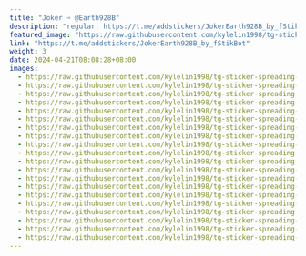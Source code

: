 ```yaml
---
title: "Joker ➩ @Earth928B"
description: "regular: https://t.me/addstickers/JokerEarth928B_by_fStikBot"
featured_image: "https://raw.githubusercontent.com/kylelin1998/tg-sticker-spreading-worldwide-images/main/img/ede0f64c-8c5e-43e5-88da-a9da2bc90c90.jpg"
link: "https://t.me/addstickers/JokerEarth928B_by_fStikBot"
weight: 3
date: 2024-04-21T08:08:28+08:00
images:
  - https://raw.githubusercontent.com/kylelin1998/tg-sticker-spreading-worldwide-images/main/img/ede0f64c-8c5e-43e5-88da-a9da2bc90c90.jpg
  - https://raw.githubusercontent.com/kylelin1998/tg-sticker-spreading-worldwide-images/main/img/6a88e10d-53ff-4974-bcdb-6244d930046e.jpg
  - https://raw.githubusercontent.com/kylelin1998/tg-sticker-spreading-worldwide-images/main/img/932c8f9d-9720-41f1-875a-60d927ac276d.jpg
  - https://raw.githubusercontent.com/kylelin1998/tg-sticker-spreading-worldwide-images/main/img/a3acf9b9-727c-4474-bca4-9bfe44bfabed.jpg
  - https://raw.githubusercontent.com/kylelin1998/tg-sticker-spreading-worldwide-images/main/img/d775751f-2999-4f16-ac84-8e5809389257.jpg
  - https://raw.githubusercontent.com/kylelin1998/tg-sticker-spreading-worldwide-images/main/img/f02cf7e5-236f-4f9d-b1e9-6a00cb5662d9.jpg
  - https://raw.githubusercontent.com/kylelin1998/tg-sticker-spreading-worldwide-images/main/img/e1493c88-ee72-4a20-9146-360e6441e13a.jpg
  - https://raw.githubusercontent.com/kylelin1998/tg-sticker-spreading-worldwide-images/main/img/9ea24791-2300-48b6-a676-c7f010c73258.jpg
  - https://raw.githubusercontent.com/kylelin1998/tg-sticker-spreading-worldwide-images/main/img/430b4365-1ae7-4f22-9168-0e3d69644a56.jpg
  - https://raw.githubusercontent.com/kylelin1998/tg-sticker-spreading-worldwide-images/main/img/423487c1-31bf-4215-b769-a5ccd5541e34.jpg
  - https://raw.githubusercontent.com/kylelin1998/tg-sticker-spreading-worldwide-images/main/img/ecccf9ed-ad6a-4210-abf2-b8d1c6f30e24.jpg
  - https://raw.githubusercontent.com/kylelin1998/tg-sticker-spreading-worldwide-images/main/img/f7504eba-558d-48c3-9323-85b3e3747e5e.jpg
  - https://raw.githubusercontent.com/kylelin1998/tg-sticker-spreading-worldwide-images/main/img/ee48d51d-2d78-4017-93d0-821b0e543a5a.jpg
  - https://raw.githubusercontent.com/kylelin1998/tg-sticker-spreading-worldwide-images/main/img/d1ffde9b-58c1-45d3-abfa-f2f751b27663.jpg
  - https://raw.githubusercontent.com/kylelin1998/tg-sticker-spreading-worldwide-images/main/img/7ea2a710-e6f2-4bd2-b476-c25cda5c0853.jpg
  - https://raw.githubusercontent.com/kylelin1998/tg-sticker-spreading-worldwide-images/main/img/0f901779-34f3-477f-b667-743b410bdb76.jpg
  - https://raw.githubusercontent.com/kylelin1998/tg-sticker-spreading-worldwide-images/main/img/360d8ac6-2285-463b-b362-9541e9377c12.jpg
  - https://raw.githubusercontent.com/kylelin1998/tg-sticker-spreading-worldwide-images/main/img/448d38db-86e2-47b6-b231-32dd5fee7344.jpg
  - https://raw.githubusercontent.com/kylelin1998/tg-sticker-spreading-worldwide-images/main/img/0778196f-4445-46ca-95de-72a9cee59433.jpg
  - https://raw.githubusercontent.com/kylelin1998/tg-sticker-spreading-worldwide-images/main/img/f9702253-b411-447d-bc31-75a0182bfdf0.jpg
---
```

